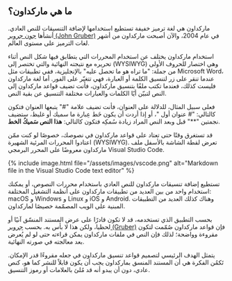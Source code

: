 ## ما هي ماركداون؟

ماركداون هي لغة ترميز خفيفة تستطيع استخدامها لإضافة التنسيقات للنص العادي. أنشأها [جون جروبر (John Gruber)](https://daringfireball.net/projects/markdown) في عام 2004، والآن أصبحت ماركداون من أشهر لغات الترميز على مستوى العالم.



استخدام ماركداون يختلف عن استخدام المحررات التي يتطابق فيها شكل النص أثناء تحريره مع نتيجته النهائية والتي تختصر إلى (WYSIWYG) وهي اختصار للحروف الأولى من جملة: "ما تراه هو ما تحصل عليه" بالإنجليزية، ففي تطبيقات مثل Microsoft Word، عندما تنقر على زر لتنسيق الكلمة أو العبارة، فهي تتغيّر على الفور. أما لغة ماركداون فليست كذلك، فعندما تكتب ملفًا بتنسيق ماركداون، فأنت تضيف قواعد ماركداون إلى النص لتبيّن أيًا الكلمات والعبارات مختلفة التنسيق عن بقية النص.

فعلى سبيل المثال، للدلالة على العنوان، فأنت تضيف علامة "#" يتبعها العنوان فتكون كالتالي: "# عنوان أول "، أو إذا أردت أن يكون خَط عِبارة ما سميك أو غليظ، ستضيف نجمتين "\*\*" قبل وبعد النص المراد زيادة سُمكِه فتكون كالتالي:
**هذا النص سَميكُ الخط**.

قد تستغرق وقتًا حتى تعتاد على قواعد ماركداون في نصوصك، خصوصًا لو كنت ممّن اعتادوا المحررات المرئية الشهيرة (WYSIWYG). تعرض لقطة الشاشة بالأسفل ملف ماركداون معروضًا على المحرر البرمجي Visual Studio Code.

{% include image.html file="/assets/images/vscode.png" alt="Markdown file in the Visual Studio Code text editor" %}

تستطيع إضافة تنسيقات ماركداون للنص العادي باستخدام محررات النصوص، أو يمكنك استخدام واحد من بين العديد من تطبيقات ماركداون على أنظمة التشغيل المختلفة: macOS و Windows و Linux و iOS و Android. وهناك كذلك العديد من التطبيقات المبنية على الويب المصمّمة خصيصًا لماركداون.

بحسب التطبيق الذي تستخدمه، قد لا تكون قادرًا على عرض المستند المنسّق آنيًا أو لحظيا، ولكن هذا لا بأس به. بحسب [جروبر (Gruber)](https://daringfireball.net/projects/markdown) فإن قواعد ماركداون صُمّمت لتكون مقروءة وواضحة؛ لذلك فإن النص في ملفات ماركداون يمكن قراءته حتى لو لم يُعرض بعد معالجته في صورته النهائية.

يتمثل الهدف الرئيسي لتصميم قواعد تنسيق ماركداون في جعله مقروءًا قدر الإمكان. تَكمُن الفكرة هي أن المستند المنسق بماركداون يجب أن يكون قابلاً للنشر كما هو، كنص عادي، دون أن يبدو أنه قد مُلئ بالعلامات أو رموز التنسيق.
